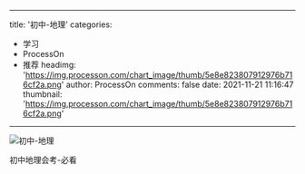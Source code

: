 
---
title: '初中-地理'
categories: 
 - 学习
 - ProcessOn
 - 推荐
headimg: 'https://img.processon.com/chart_image/thumb/5e8e823807912976b716cf2a.png'
author: ProcessOn
comments: false
date: 2021-11-21 11:16:47
thumbnail: 'https://img.processon.com/chart_image/thumb/5e8e823807912976b716cf2a.png'
---

<div>   
<img class="thumb" alt="初中-地理" src="https://img.processon.com/chart_image/thumb/5e8e823807912976b716cf2a.png" referrerpolicy="no-referrer">
<p>初中地理会考-必看</p>  
</div>
            